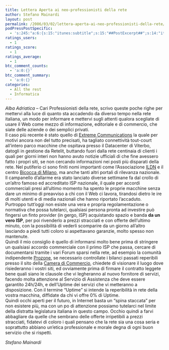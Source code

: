 ```yaml
---
title: Lettera Aperta ai neo-professionisti della rete
author: Stefano Mainardi
layout: post
permalink: /2006/03/02/lettera-aperta-ai-neo-professionisti-della-rete/
podPressPostSpecific:
  - 's:245:"a:6:{s:15:"itunes:subtitle";s:15:"##PostExcerpt##";s:14:"itunes:summary";s:15:"##PostExcerpt##";s:15:"itunes:keywords";s:17:"##WordPressCats##";s:13:"itunes:author";s:10:"##Global##";s:15:"itunes:explicit";s:2:"No";s:12:"itunes:block";s:2:"No";}";'
ratings_users:
  - 1
ratings_score:
  - 1
ratings_average:
  - 1
btc_comment_counts:
  - 'a:0:{}'
btc_comment_summary:
  - 'a:0:{}'
categories:
  - All the rest
  - Informatica
---
```

*Alba Adriatica* &#8211; Cari Professionisti della rete, scrivo queste poche righe per mettervi alla luce di quanto sta accadendo da diverso tempo nella rete italiana, un modo per informare e mettervi sugli attenti qualora scegliate di usare il Web come mezzo di informazione, editoriale e di commercio, che siate delle aziende o dei semplici privati.  
Il caso più recente è stato quello di [Extreme Communications][1] la quale per motivi ancora non del tutto precisati, ha tagliato connettività tout-court all’intero parco macchine che ospitava presso il Datacenter di Viterbo, datogli in gestione da Retelit, buttando fuori dalla rete centinaia di clienti i quali per giorni interi non hanno avuto notizie ufficiali di che fine avessero fatto i propri siti, se non cercando informazioni nei posti più disparati della rete. Nel putiferio ci sono finiti nomi importanti come l’Associazione [ILDN][2] e il centro [Bicocca di Milano][3], ma anche tanti altri portali di rilevanza nazionale.  
Il campanello d’allarme era stato lanciato diverse settimane fa dal crollo di un’altro famoso ed accreditato ISP nazionale, il quale per accordi commerciali presi all’ultimo momento ha spento le proprie macchine senza dare un minimo di preavviso a chi con il Web ci lavora, tirandosi dietro le ire di molti utenti e di media nazionali che hanno riportato l’accaduto.  
Purtroppo tutt’oggi non esiste una vera e propria regolamentazione o normativa che possa tutelarci, qualsiasi persona pronta ad investire può fingersi un finto provider (in gergo, ISP) acquistando spazio e banda **da un vero ISP**, per poi rivenderlo a prezzi stracciati e con offerte dell’ultimo minuto, con la possibilità di vederli scomparire da un giorno all’altro lasciando a piedi tutti coloro si aspettavano garanzie, molto spesso non mantenute.  
Quindi il mio consiglio è quello di informarsi molto bene prima di stringere un qualsiasi accordo commerciale con il primo ISP che passa, cercare di documentarsi tramite i vari Forum sparsi nella rete, ad esempio la comunità indipendente [Prozone][4], se necessario controllate i bilanci passati reperibili presso il sito della [Camera di Commercio][5], chiedete di visionare il luogo dove risiederanno i vostri siti, ed ovviamente prima di firmare il contratto leggete bene quali siano le clausole che vi legheranno al nuovo fornitore di servizi, facendo molta attenzione al Servizio di Assistenza che deve essere garantito 24h/24h, e dell’Uptime dei servizi che vi metteranno a disposizione. Con il termine “Uptime” si intende la reperibilità in rete della vostra macchina, diffidate da chi vi offre 0% di Uptime.  
Quindi occhi aperti per il futuro, in Internet basta un “spina staccata” per non esistere più, ma con un po di attenzione possiamo tutelarci nel limite della distratta legislatura italiana in questo campo. Occhio quindi a farvi abbagliare da quelle che sembrano delle offerte irripetibili a prezzi stracciati, fidatevi di coloro i quali pensano che la rete sia una cosa seria e soprattutto abbiano un’etica professionale e morale degna di ogni buon servizio che si rispetti.

*Stefano Mainardi*

 [1]: http://www.excom.it/
 [2]: http://www.ildn.net/
 [3]: http://www.bicocca.net/
 [4]: http://www.prozone.it/
 [5]: http://www.camcom.it/